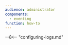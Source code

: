 ```yaml
---
audience: administrator
components:
  - eventing
function: how-to
---
```


--8<-- "configuring-logs.md"
